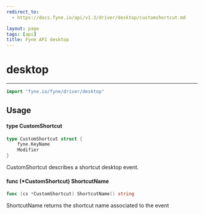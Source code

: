 ```yaml
---
redirect_to:
  - https://docs.fyne.io/api/v1.3/driver/desktop/customshortcut.md

layout: page
tags: [api]
title: Fyne API desktop
---
```



# desktop
---
```go
import "fyne.io/fyne/driver/desktop"
```

## Usage

#### type CustomShortcut

```go
type CustomShortcut struct {
	fyne.KeyName
	Modifier
}
```

CustomShortcut describes a shortcut desktop event.

#### func (*CustomShortcut) ShortcutName

```go
func (cs *CustomShortcut) ShortcutName() string
```
ShortcutName returns the shortcut name associated to the event
